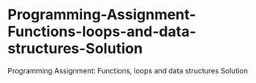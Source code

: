 # Programming-Assignment-Functions-loops-and-data-structures-Solution
Programming Assignment: Functions, loops and data structures Solution
